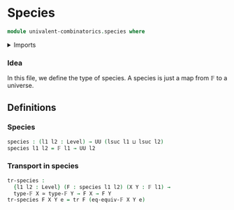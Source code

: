 # Species

```agda
module univalent-combinatorics.species where
```

<details><summary>Imports</summary>

```agda
open import foundation.equivalences
open import foundation.identity-types
open import foundation.universe-levels

open import univalent-combinatorics.finite-types
```

</details>

### Idea

In this file, we define the type of species. A species is just a
map from 𝔽 to a universe.

## Definitions

### Species

```agda
species : (l1 l2 : Level) → UU (lsuc l1 ⊔ lsuc l2)
species l1 l2 = 𝔽 l1 → UU l2
```

### Transport in species

```agda
tr-species :
  {l1 l2 : Level} (F : species l1 l2) (X Y : 𝔽 l1) →
  type-𝔽 X ≃ type-𝔽 Y → F X → F Y
tr-species F X Y e = tr F (eq-equiv-𝔽 X Y e)
```
